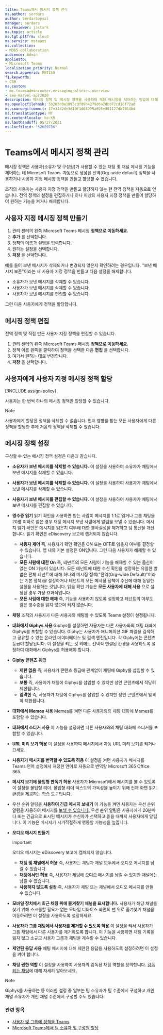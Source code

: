 ```yaml
---
title: Teams에서 메시지 정책 관리
ms.author: serdars
author: SerdarSoysal
manager: serdars
ms.reviewer: jastark
ms.topic: article
ms.tgt.pltfrm: cloud
ms.service: msteams
ms.collection:
- M365-collaboration
audience: Admin
appliesto:
- Microsoft Teams
localization_priority: Normal
search.appverid: MET150
f1.keywords:
- CSH
ms.custom:
- ms.teamsadmincenter.messagingpolicies.overview
- seo-marvel-apr2020
description: 메시징 정책 및 메시징 정책을 사용하여 채팅 메시징을 제어하는 방법에 대해 Teams.
ms.openlocfilehash: 5b202d0a1895c3fd9b4279d6a7db072cd18f72ad
ms.sourcegitcommit: 17e34d2de3d10f1d04929a695e301127db7014bd
ms.translationtype: MT
ms.contentlocale: ko-KR
ms.lasthandoff: 05/27/2021
ms.locfileid: "52689786"
---
```

# <a name="manage-messaging-policies-in-teams"></a>Teams에서 메시지 정책 관리

<!--- Add zone marker here--->

메시징 정책은 사용자(소유자 및 구성원)가 [](assign-roles-permissions.md) 사용할 수 있는 채팅 및 채널 메시징 기능을 제어하는 데 Microsoft Teams. 자동으로 생성된 전역(Org-wide default) 정책을 사용하거나 사용자 지정 메시징 정책을 만들고 할당할 수 있습니다.

조직의 사용자는 사용자 지정 정책을 만들고 할당하지 않는 한 전역 정책을 자동으로 얻습니다. 전역 정책의 설정을 편집하거나 하나 이상의 사용자 지정 정책을 만들어 할당하여 원하는 기능을 켜거나 해제합니다.

## <a name="create-a-custom-messaging-policy"></a>사용자 지정 메시징 정책 만들기

1. 관리 센터의 왼쪽 Microsoft Teams 메시징 **정책으로 이동하세요.**
2. **추가** 를 선택합니다.
3. 정책의 이름과 설명을 입력합니다.
4. 원하는 설정을 선택합니다.
5. **저장** 을 선택합니다.

예를 들어 보낸 메시지가 삭제되거나 변경되지 않은지 확인하려는 경우입니다. "보낸 메시지 보존"이라는 새 사용자 지정 정책을 만들고 다음 설정을 해제합니다.

- 소유자가 보낸 메시지를 삭제할 수 있습니다.
- 사용자가 보낸 메시지를 삭제할 수 있습니다.
- 사용자가 보낸 메시지를 편집할 수 있습니다.

그런 다음 사용자에게 정책을 할당합니다.

## <a name="edit-a-messaging-policy"></a>메시징 정책 편집

전역 정책 및 직접 만든 사용자 지정 정책을 편집할 수 있습니다.

1. 관리 센터의 왼쪽 Microsoft Teams 메시징 **정책으로 이동하세요.**
2. 정책 이름 왼쪽을 클릭하여 정책을 선택한 다음 **편집** 을 선택합니다.
3. 여기서 원하는 대로 변경합니다.
4. **저장** 을 선택합니다.

## <a name="assign-a-custom-messaging-policy-to-users"></a>사용자에게 사용자 지정 메시징 정책 할당

[!INCLUDE [assign-policy](includes/assign-policy.md)]

사용자는 한 번씩 하나의 메시징 정책만 할당할 수 있습니다.

> [!NOTE]
> 사용자에게 할당된 정책을 삭제할 수 없습니다. 먼저 영향을 받는 모든 사용자에게 다른 정책을 할당한 후에 처음의 정책을 삭제할 수 있습니다.

<!--- End zone marker here--->

## <a name="messaging-policy-settings"></a>메시징 정책 설정

구성할 수 있는 메시징 정책 설정은 다음과 같습니다.

- **소유자가 보낸 메시지를 삭제할 수 있습니다.**  이 설정을 사용하여 소유자가 채팅에서 보낸 메시지를 삭제할 수 있습니다.
- **사용자가 보낸 메시지를 삭제할 수 있습니다.** 이 설정을 사용하여 사용자가 채팅에서 보낸 메시지를 삭제할 수 있습니다.
- **사용자가 보낸 메시지를 편집할 수 있습니다.** 이 설정을 사용하여 사용자가 채팅에서 보낸 메시지를 편집할 수 있습니다.
- **영수증 읽기** 읽기 확인을 사용하면 받는 사람이 메시지를 1:1로 읽거나 그룹 채팅을 20명 이하로 읽은 경우 채팅 메시지 보낸 사람에게 알림을 보낼 수 있습니다. 메시지 읽기 확인은 메시지를 읽은지 여부에 대한 불확실성을 제거하고 팀 통신을 개선합니다. 읽기 확인은 eDiscovery 보고에 캡처되지 않습니다.  
    - **사용자 제어** 즉, 사용자가 확인 확인을 ON 또는 OFF로 읽을지 여부를 결정할 수 있습니다. 앱 내의 기본 설정은 ON입니다. 그런 다음 사용자가 해제할 수 있습니다.
    - **모든 사람에 대한 On** 즉, 테넌트의 모든 사람이 기능을 해제할 수 있는 옵션이 없는 ON 기능이 있습니다. 모든 테넌트에 대한 수신 확인을 설정하는 유일한 방법은 전체 테넌트에 대해 하나의 메시징 정책("전역(Org-wide Default)"이라는 기본 정책)을 설정하거나 테넌트의 모든 메시징 정책이 수신에 대해 동일한 설정을 사용하는 것입니다.  읽음 확인 기능은 **모든 사용자에 대해 사용** 으로 설정된 경우 가장 효과적입니다.
    - **모든 사람에 대한 해제** 즉, 기능을 사용하지 않도록 설정하고 테넌트의 아무도 읽은 영수증을 읽지 않으며 켜지 않습니다.
<a name="bkchat"> </a>

- **채팅**  조직의 사용자가 다른 사용자와 채팅할 수 있도록 Teams 설정이 설정됩니다.
- **대화에서 Giphys 사용**  Giphys를 설정하면 사용자는 다른 사용자와의 채팅 대화에 Giphys를 포함할 수 있습니다. Giphy는 사용자가 애니메이션 GIF 파일을 검색하고 공유할 수 있는 온라인 데이터베이스 및 검색 엔진입니다. 각 Giphy에는 콘텐츠 등급이 할당됩니다. 이 설정을 켜는 것 외에도 선택적 [](/deployoffice/privacy/manage-privacy-controls#policy-setting-for-optional-connected-experiences) 연결된 환경을 사용하도록 설정하여 대화에서 Giphys를 허용해야 합니다.
- **Giphy 콘텐츠 등급**
    - **제한 없음** 즉, 사용자가 콘텐츠 등급에 관계없이 채팅에 Giphy를 삽입할 수 있습니다.
    - **보통**  즉, 사용자가 채팅에 Giphys를 삽입할 수 있지만 성인 콘텐츠에서 적당히 제한됩니다.
    - **엄격한**  즉, 사용자가 채팅에 Giphys를 삽입할 수 있지만 성인 콘텐츠에서 엄격히 제한됩니다.
- **대화에서 Memes 사용** Memes를 켜면 다른 사용자와의 채팅 대화에 Memes를 포함할 수 있습니다.
- **대화에서 스티커 사용** 이 기능을 설정하면 다른 사용자와의 채팅 대화에 스티커를 포함할 수 있습니다.
- **URL 미리 보기 허용** 이 설정을 사용하여 메시지에서 자동 URL 미리 보기를 켜거나 끄세요.
- **사용자가 메시지를 번역할 수 있도록 허용** 이 설정을 켜면 사용자가 메시지를 Teams 언어 설정에서 지정한 언어로 자동으로 번역할 Microsoft 365 Office 365.
- **메시지 보기에 몰입형 판독기 허용** 사용자가 Microsoft에서 메시지를 볼 수 있도록 이 설정을 몰입형 리더. 몰입형 리더 텍스트의 가독성을 높이기 위해 전체 화면 읽기 환경을 제공하는 학습 도구입니다.
- 우선 순위 알림을 **사용하여 긴급 메시지 보내기** 이 기능을 켜면 사용자는 우선 순위 알림을 사용하여 메시지를 [보낼 수 있습니다.](https://support.microsoft.com/article/mark-a-message-as-important-or-urgent-in-teams-ea99d5b6-1317-4550-8d75-86ff14cd4462) 우선 순위 알림은 사용자에게 20분마다 또는 긴급으로 표시된  메시지가 수신자가 선택하고 읽을 때까지 사용자에게 알립니다. 이 기능은 메시지가 시기적절하게 행동할 가능성을 높입니다.
- **오디오 메시지 만들기**
  > [!Important]
  > 오디오 메시지는 eDiscovery 보고에 캡처되지 않습니다.
    - **채팅 및 채널에서 허용** 즉, 사용자는 채팅과 채널 모두에서 오디오 메시지를 남길 수 있습니다.
    - **채팅에서만 허용** 즉, 사용자가 채팅에 오디오 메시지를 남길 수 있지만 채널에는 남길 수 없습니다.
    - **사용하지 않도록 설정** 즉, 사용자가 채팅 또는 채널에서 오디오 메시지를 만들 수 없습니다.  
- **모바일 장치에서 최근 채팅 위에 즐겨찾기 채널을 표시합니다.** 사용자가 해당 채널을 찾기 위해 스크롤할 필요가 없는 모바일 디바이스 화면의 맨 위로 즐겨찾기 채널을 이동하려면 이 설정을 사용하도록 설정하세요.
- **사용자가 그룹 채팅에서 사용자를 제거할 수 있도록 허용** 이 설정을 켜서 사용자가 그룹 채팅에서 다른 사용자를 제거하도록 합니다. 이 기능을 사용하면 채팅 기록을 잃지 않고 소규모 사용자 그룹과 채팅을 계속할 수 있습니다.
- **제안된 응답 사용**  채팅 메시지에 대해 제안된 응답을 사용하도록 설정하려면 이 설정을 켜야 합니다.
- **채팅 권한 역할** 이 설정을 사용하여 사용자의 감독된 채팅 역할을 정의합니다.  [감독되는 채팅](supervise-chats-edu.md)에 대해 자세히 알아보세요.

> [!NOTE]
> Giphys를 사용하는 등 이러한 설정 중 일부는 팀 소유자가 팀 수준에서 구성하고 개인 채널 소유자가 개인 채널 수준에서 구성할 수도 있습니다.

### <a name="related-topics"></a>관련 항목

- [사용자 및 그룹에 정책을 Teams](assign-policies-users-and-groups.md)
- [Microsoft Teams에서 팀 소유자 및 구성원 할당](assign-roles-permissions.md)
